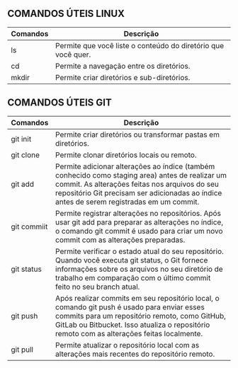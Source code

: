 ## COMANDOS ÚTEIS LINUX
| Comandos | Descrição |
|----------|-----------|
| ls | Permite que você liste o conteúdo do diretório que você quer. |
| cd | Permite a navegação entre os diretórios. |
| mkdir  | Permite criar diretórios e sub-diretórios. | 




## COMANDOS ÚTEIS GIT
| Comandos | Descrição | 
|----------|-----------|
| git init | Permite criar diretórios ou transformar pastas em diretórios.
| git clone | Permite clonar diretórios locais ou remoto. |
| git add | Permite adicionar alterações ao índice (também conhecido como staging area) antes de realizar um commit. As alterações feitas nos arquivos do seu repositório Git precisam ser adicionadas ao índice antes de serem registradas em um commit.
| git commiit | Permite registrar alterações no repositórios. Após usar git add para preparar as alterações no índice, o comando git commit é usado para criar um novo commit com as alterações preparadas. |
| git status | Permite verificar o estado atual do seu repositório. Quando você executa git status, o Git fornece informações sobre os arquivos no seu diretório de trabalho em comparação com o último commit feito no seu branch atual. |
| git push | Após realizar commits em seu repositório local, o comando git push é usado para enviar esses commits para um repositório remoto, como GitHub, GitLab ou Bitbucket. Isso atualiza o repositório remoto com as alterações feitas localmente.|
| git pull | Permite atualizar o repositório local com as alterações mais recentes do repositório remoto.|
